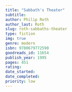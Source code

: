 ```yaml
---
title: "Sabbath's Theater"
subtitle: 
author: Philip Roth
author_last: Roth
slug: roth-sabbaths-theater
type: fiction
img: true
genre: modern
isbn: 9780679772590
goodreads_id: 11654
publish_year: 1995
pages: 451
rating: 
date_started:
date_completed:
priority: low
---
```

